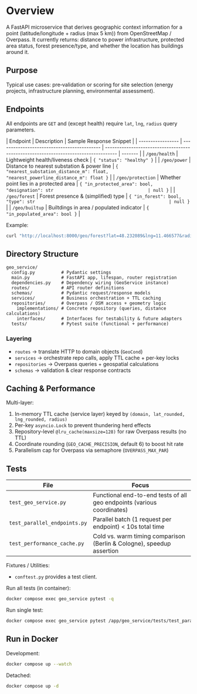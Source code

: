 # Overview

A FastAPI microservice that derives geographic context information for a point (latitude/longitude + radius (max 5 km)) from OpenStreetMap / Overpass. It currently returns: distance to power infrastructure, protected area status, forest presence/type, and whether the location has buildings around it.

## Purpose

Typical use cases: pre‑validation or scoring for site selection (energy projects, infrastructure planning, environmental assessment).

## Endpoints

All endpoints are `GET` and (except health) require `lat`, `lng`, `radius` query parameters.

| Endpoint          | Description                                 | Sample Response Snippet                                                             |
| ----------------- | ------------------------------------------- | ----------------------------------------------------------------------------------- | ------- |
| `/geo/health`     | Lightweight health/liveness check           | `{ "status": "healthy" }`                                                           |
| `/geo/power`      | Distance to nearest substation & power line | `{ "nearest_substation_distance_m": float, "nearest_powerline_distance_m": float }` |
| `/geo/protection` | Whether point lies in a protected area      | `{ "in_protected_area": bool, "designation": str                                    | null }` |
| `/geo/forest`     | Forest presence & (simplified) type         | `{ "in_forest": bool, "type": str                                                   | null }` |
| `/geo/builtup`    | Builtdings in area / populated indicator    | `{ "in_populated_area": bool }`                                                     |

Example:

```bash
curl "http://localhost:8000/geo/forest?lat=48.232089&lng=11.466577&radius=5000"
```

## Directory Structure

```text
geo_service/
  config.py          # Pydantic settings
  main.py            # FastAPI app, lifespan, router registration
  dependencies.py    # Dependency wiring (GeoService instance)
  routes/            # API router definitions
  schemas/           # Pydantic request/response models
  services/          # Business orchestration + TTL caching
  repositories/      # Overpass / OSM access + geometry logic
    implementations/ # Concrete repository (queries, distance calculations)
    interfaces/      # Interfaces for testability & future adapters
  tests/             # Pytest suite (functional + performance)
```

### Layering

- `routes` → translate HTTP to domain objects (`GeoCond`)
- `services` → orchestrate repo calls, apply TTL cache + per-key locks
- `repositories` → Overpass queries + geospatial calculations
- `schemas` → validation & clear response contracts

## Caching & Performance

Multi-layer:

1. In-memory TTL cache (service layer) keyed by `(domain, lat_rounded, lng_rounded, radius)`
2. Per-key `asyncio.Lock` to prevent thundering herd effects
3. Repository-level `@lru_cache(maxsize=128)` for raw Overpass results (no TTL)
4. Coordinate rounding (`GEO_CACHE_PRECISION`, default 6) to boost hit rate
5. Parallelism cap for Overpass via semaphore (`OVERPASS_MAX_PAR`)

## Tests

| File                         | Focus                                                                  |
| ---------------------------- | ---------------------------------------------------------------------- |
| `test_geo_service.py`        | Functional end-to-end tests of all geo endpoints (various coordinates) |
| `test_parallel_endpoints.py` | Parallel batch (1 request per endpoint) < 10s total time               |
| `test_performance_cache.py`  | Cold vs. warm timing comparison (Berlin & Cologne), speedup assertion  |

Fixtures / Utilities:

- `conftest.py` provides a test client.

Run all tests (in container):

```bash
docker compose exec geo_service pytest -q
```

Run single test:

```bash
docker compose exec geo_service pytest /app/geo_service/tests/test_parallel_endpoints.py::test_parallel_endpoints_under_sla -q
```

## Run in Docker

Development:

```bash
docker compose up --watch
```

Detached:

```bash
docker compose up -d
```
